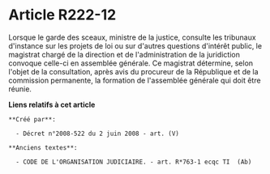 # Article R222-12

Lorsque le garde des sceaux, ministre de la justice, consulte les tribunaux d'instance sur les projets de loi ou sur d'autres
questions d'intérêt public, le magistrat chargé de la direction et de l'administration de la juridiction convoque celle-ci en
assemblée générale. Ce magistrat détermine, selon l'objet de la consultation, après avis du procureur de la République et de
la commission permanente, la formation de l'assemblée générale qui doit être réunie.

**Liens relatifs à cet article**

	**Créé par**:

	  - Décret n°2008-522 du 2 juin 2008 - art. (V)

	**Anciens textes**:

	  - CODE DE L'ORGANISATION JUDICIAIRE. - art. R*763-1 ecqc TI  (Ab)
